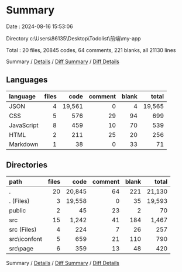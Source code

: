 # Summary

Date : 2024-08-16 15:53:06

Directory c:\\Users\\86135\\Desktop\\Todolist\\前端\\my-app

Total : 20 files,  20845 codes, 64 comments, 221 blanks, all 21130 lines

Summary / [Details](details.md) / [Diff Summary](diff.md) / [Diff Details](diff-details.md)

## Languages
| language | files | code | comment | blank | total |
| :--- | ---: | ---: | ---: | ---: | ---: |
| JSON | 4 | 19,561 | 0 | 4 | 19,565 |
| CSS | 5 | 576 | 29 | 94 | 699 |
| JavaScript | 8 | 459 | 10 | 70 | 539 |
| HTML | 2 | 211 | 25 | 20 | 256 |
| Markdown | 1 | 38 | 0 | 33 | 71 |

## Directories
| path | files | code | comment | blank | total |
| :--- | ---: | ---: | ---: | ---: | ---: |
| . | 20 | 20,845 | 64 | 221 | 21,130 |
| . (Files) | 3 | 19,558 | 0 | 35 | 19,593 |
| public | 2 | 45 | 23 | 2 | 70 |
| src | 15 | 1,242 | 41 | 184 | 1,467 |
| src (Files) | 4 | 224 | 7 | 26 | 257 |
| src\\iconfont | 5 | 659 | 21 | 110 | 790 |
| src\\page | 6 | 359 | 13 | 48 | 420 |

Summary / [Details](details.md) / [Diff Summary](diff.md) / [Diff Details](diff-details.md)